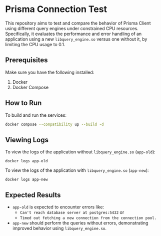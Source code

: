 # Prisma Connection Test

This repository aims to test and compare the behavior of Prisma Client using different query engines under constrained CPU resources. Specifically, it evaluates the performance and error handling of an application using a new `libquery_engine.so` versus one without it, by limiting the CPU usage to 0.1.

## Prerequisites

Make sure you have the following installed:

1. Docker
2. Docker Compose

## How to Run

To build and run the services:
```sh
docker compose --compatibility up --build -d
```
## Viewing Logs
To view the logs of the application without `libquery_engine.so` (`app-old`):
```
docker logs app-old
```
To view the logs of the application with `libquery_engine.so` (`app-new`):
```
docker logs app-new
```
## Expected Results
- `app-old` is expected to encounter errors like:
  - `Can't reach database server at postgres:5432` or
  - `Timed out fetching a new connection from the connection pool.`
- `app-new` should perform the queries without errors, demonstrating improved behavior using `libquery_engine.so`.